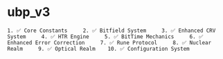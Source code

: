 # ubp_v3
    1. ✅ Core Constants     2. ✅ Bitfield System     3. ✅ Enhanced CRV System     4. ✅ HTR Engine     5. ✅ BitTime Mechanics     6. ✅ Enhanced Error Correction     7. ✅ Rune Protocol     8. ✅ Nuclear Realm     9. ✅ Optical Realm    10. ✅ Configuration System
